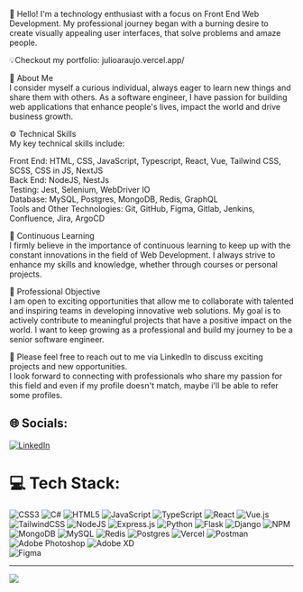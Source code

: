 👋 Hello!  I'm a technology enthusiast with a focus on Front End Web Development. My professional journey began with a burning desire to create visually appealing user interfaces, that solve problems and amaze people.<br>

💡Checkout my portfolio: julioaraujo.vercel.app/ <br>

🚀 About Me<br>
I consider myself a curious individual, always eager to learn new things and share them with others. As a software engineer, I have passion for building web applications that enhance people's lives, impact the world and drive business growth.<br>

⚙️ Technical Skills <br>
My key technical skills include: <br>

Front End: HTML, CSS, JavaScript, Typescript, React, Vue, Tailwind CSS, SCSS, CSS in JS, NextJS <br>
Back End: NodeJS, NestJs <br>
Testing: Jest, Selenium, WebDriver IO <br>
Database: MySQL, Postgres, MongoDB, Redis, GraphQL <br>
Tools and Other Technologies: Git, GitHub, Figma, Gitlab, Jenkins, Confluence, Jira, ArgoCD <br>

🌱 Continuous Learning <br>
I firmly believe in the importance of continuous learning to keep up with the constant innovations in the field of Web Development. I always strive to enhance my skills and knowledge, whether through courses or personal projects. <br>

💼 Professional Objective <br>
I am open to exciting opportunities that allow me to collaborate with talented and inspiring teams in developing innovative web solutions. My goal is to actively contribute to meaningful projects that have a positive impact on the world. I want to keep growing as a professional and build my journey to be a senior software engineer. <br>

📧 Please feel free to reach out to me via LinkedIn to discuss exciting projects and new opportunities. <br>
I look forward to connecting with professionals who share my passion for this field and even if my profile doesn't match, maybe i'll be able to refer some profiles. <br>


## 🌐 Socials:
[![LinkedIn](https://img.shields.io/badge/LinkedIn-%230077B5.svg?logo=linkedin&logoColor=white)](https://linkedin.com/in/https://www.twitch.tv/move_mind) 

# 💻 Tech Stack:
![CSS3](https://img.shields.io/badge/css3-%231572B6.svg?style=for-the-badge&logo=css3&logoColor=white) 
![C#](https://img.shields.io/badge/c%23-%23239120.svg?style=for-the-badge&logo=c-sharp&logoColor=white) 
![HTML5](https://img.shields.io/badge/html5-%23E34F26.svg?style=for-the-badge&logo=html5&logoColor=white) 
![JavaScript](https://img.shields.io/badge/javascript-%23323330.svg?style=for-the-badge&logo=javascript&logoColor=%23F7DF1E) 
![TypeScript](https://img.shields.io/badge/typescript-%23007ACC.svg?style=for-the-badge&logo=typescript&logoColor=white) 
![React](https://img.shields.io/badge/react-%2320232a.svg?style=for-the-badge&logo=react&logoColor=%2361DAFB) 
![Vue.js](https://img.shields.io/badge/vuejs-%2335495e.svg?style=for-the-badge&logo=vuedotjs&logoColor=%234FC08D) 
![TailwindCSS](https://img.shields.io/badge/tailwindcss-%2338B2AC.svg?style=for-the-badge&logo=tailwind-css&logoColor=white) 
![NodeJS](https://img.shields.io/badge/node.js-6DA55F?style=for-the-badge&logo=node.js&logoColor=white) 
![Express.js](https://img.shields.io/badge/express.js-%23404d59.svg?style=for-the-badge&logo=express&logoColor=%2361DAFB) 
![Python](https://img.shields.io/badge/python-3670A0?style=for-the-badge&logo=python&logoColor=ffdd54) 
![Flask](https://img.shields.io/badge/flask-%23000.svg?style=for-the-badge&logo=flask&logoColor=white) 
![Django](https://img.shields.io/badge/django-%23092E20.svg?style=for-the-badge&logo=django&logoColor=white) 
![NPM](https://img.shields.io/badge/NPM-%23000000.svg?style=for-the-badge&logo=npm&logoColor=white) 
![MongoDB](https://img.shields.io/badge/MongoDB-%234ea94b.svg?style=for-the-badge&logo=mongodb&logoColor=white) 
![MySQL](https://img.shields.io/badge/mysql-%2300f.svg?style=for-the-badge&logo=mysql&logoColor=white) 
![Redis](https://img.shields.io/badge/redis-%23DD0031.svg?style=for-the-badge&logo=redis&logoColor=white) 
![Postgres](https://img.shields.io/badge/postgres-%23316192.svg?style=for-the-badge&logo=postgresql&logoColor=white) 
![Vercel](https://img.shields.io/badge/vercel-%23000000.svg?style=for-the-badge&logo=vercel&logoColor=white) 
![Postman](https://img.shields.io/badge/Postman-FF6C37?style=for-the-badge&logo=postman&logoColor=white)
![Adobe Photoshop](https://img.shields.io/badge/adobephotoshop-%2331A8FF.svg?style=for-the-badge&logo=adobephotoshop&logoColor=white) 
![Adobe XD](https://img.shields.io/badge/Adobe%20XD-470137?style=for-the-badge&logo=Adobe%20XD&logoColor=#FF61F6) 	
![Figma](https://img.shields.io/badge/figma-%23F24E1E.svg?style=for-the-badge&logo=figma&logoColor=white) 


---
[![](https://visitcount.itsvg.in/api?id=julioaraujo96&icon=0&color=0)](https://visitcount.itsvg.in)


<!---
julioaraujo96/julioaraujo96 is a ✨ special ✨ repository because its `README.md` (this file) appears on your GitHub profile.
You can click the Preview link to take a look at your changes.
--->
